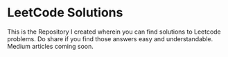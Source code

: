 # LeetCode Solutions

This is the Repository I created wherein you can find solutions to Leetcode problems.
Do share if you find those answers easy and understandable.
Medium articles coming soon.
